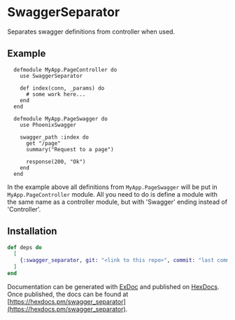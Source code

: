 # SwaggerSeparator

Separates swagger definitions from controller when used.

## Example

```
  defmodule MyApp.PageController do
    use SwaggerSeparator

    def index(conn, _params) do
      # some work here...
    end
  end

  defmodule MyApp.PageSwagger do
    use PhoenixSwagger

    swagger_path :index do
      get "/page"
      summary("Request to a page")

      response(200, "Ok")
    end
  end
```

In the example above all definitions from `MyApp.PageSwagger` will be
put in `MyApp.PageController` module. All you need to do is define a
module with the same name as a controller module, but with 'Swagger'
ending instead of 'Controller'.

## Installation

```elixir
def deps do
  [
    {:swagger_separator, git: "<link to this repo>", commit: "last commit"}
  ]
end
```

Documentation can be generated with [ExDoc](https://github.com/elixir-lang/ex_doc)
and published on [HexDocs](https://hexdocs.pm). Once published, the docs can
be found at [https://hexdocs.pm/swagger_separator](https://hexdocs.pm/swagger_separator).
